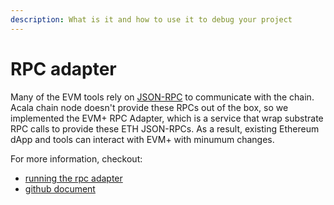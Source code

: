 ```yaml
---
description: What is it and how to use it to debug your project
---
```


# RPC adapter

Many of the EVM tools rely on [JSON-RPC](https://eth.wiki/json-rpc/API) to communicate with the chain. Acala chain node doesn't provide these RPCs out of the box, so we implemented the EVM+ RPC Adapter, which is a service that wrap substrate RPC calls to provide these ETH JSON-RPCs. As a result, existing Ethereum dApp and tools can interact with EVM+ with minumum changes.

For more information, checkout:
- [running the rpc adapter](./running-the-rpc-adapter.md)
- [github document](https://github.com/AcalaNetwork/bodhi.js/tree/master/eth-rpc-adapter)